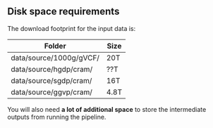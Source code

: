## Disk space requirements

The download footprint for the input data is:

| Folder                  | Size |
|-------------------------|------|
| data/source/1000g/gVCF/ | 20T  |
| data/source/hgdp/cram/  | ??T  |
| data/source/sgdp/cram/  | 16T  |
| data/source/ggvp/cram/  | 4.8T |

You will also need **a lot of additional space** to store the intermediate outputs from running the pipeline.

